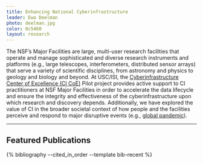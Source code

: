 ```yaml
---
title: Enhancing National Cyberinfrastructure
leader: Ewa Deelman
photo: deelman.jpg
color: 0c5460
layout: research
---
```


The NSF’s Major Facilities are large, multi-user research facilities that
operate and manage sophisticated and diverse research instruments and
platforms (e.g., large telescopes, interferometers, distributed sensor
arrays) that serve a variety of scientific disciplines, from astronomy
and physics to geology and biology and beyond. At USC/ISI, the
[Cyberinfrastructure Center of Excellence (CI CoE)](https://cicoe-pilot.org)
Pilot project provides active support to CI practitioners at NSF Major
Facilities in order to accelerate the data lifecycle and ensure the
integrity and effectiveness of the cyberinfrastructure upon which research
and discovery depends. Additionally, we have explored the value of CI in
the broader societal context of how people and the facilities perceive
and respond to major disruptive events (e.g.,
[global pandemic](https://ci4resilience.org)).

----

## Featured Publications

<div style="display: none">
    {% cite deelman-escience-2019 mitchell2019btsd %}
</div>
{% bibliography --cited_in_order --template bib-recent %}
